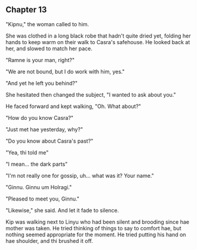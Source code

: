<!--

ch13

- Setre visits Kip in the night, and is furious at him for letting Casra get to a vulnerable position
  - Setre plans the attack with Kip, tells them where the armory is so they can steal weapons.
  - Linyu suggests using radio to synchronize movements
  - Linyu teaches the people radio
  - Linyu and Ramne's woman, Punyu, become closer
  - Setre takes the antidote back to the Shadestead to heal the slaves who still follow Setre
- Armed with listeners, they surround the Shadestead
  - Kip hears strange signals from Holragi on the radio


Setting:
  - It's starting to get just above freezing temps

-->


## Chapter 13


  "Kipnu," the woman called to him.

  She was clothed in a long black robe that hadn't quite dried yet, folding her hands to keep warm on their walk to Casra's safehouse. He looked back at her, and slowed to match her pace.

  "Ramne is your man, right?"

  "We are not bound, but I do work with him, yes."

  "And yet he left you behind?"

  She hesitated then changed the subject, "I wanted to ask about you."

  He faced forward and kept walking, "Oh. What about?"

  "How do you know Casra?"

  "Just met hae yesterday, why?"

  "Do you know about Casra's past?"

  "Yea, thi told me"

  "I mean... the dark parts"

  "I'm not really one for gossip, uh... what was it? Your name."

  "Ginnu. Ginnu um Holragi."

  "Pleased to meet you, Ginnu."

  "Likewise," she said. And let it fade to silence.

  Kip was walking next to Linyu who had been silent and brooding since hae mother was taken. He tried thinking of things to say to comfort hae, but nothing seemed appropriate for the moment. He tried putting his hand on hae shoulder, and thi brushed it off.

